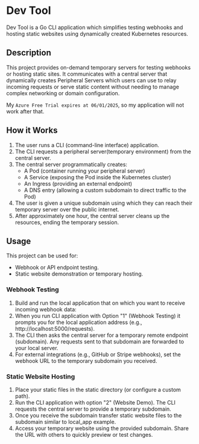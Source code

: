 # Dev Tool
Dev Tool is a Go CLI application which simplifies testing webhooks and hosting static websites using dynamically created Kubernetes resources.
## Description
This project provides on-demand temporary servers for testing webhooks or hosting static sites. It communicates with a central server that dynamically creates Peripheral Servers which users can use to relay incoming requests or serve static content without needing to manage complex networking or domain configuration.

My ```Azure Free Trial expires at 06/01/2025```, so my application will not work after that.

## How it Works
1. The user runs a CLI (command-line interface) application.
2. The CLI requests a peripheral server(temporary environment) from the central server.
3. The central server programmatically creates:
   - A Pod (container running your peripheral server)
   - A Service (exposing the Pod inside the Kubernetes cluster)
   - An Ingress (providing an external endpoint)
   - A DNS entry (allowing a custom subdomain to direct traffic to the Pod)
4. The user is given a unique subdomain using which they can reach their temporary server over the public internet.
5. After approximately one hour, the central server cleans up the resources, ending the temporary session.

## Usage
This project can be used for:

- Webhook or API endpoint testing.
- Static website demonstration or temporary hosting.

### Webhook Testing
1. Build and run the local application that on which you want to receive incoming webhook data:
2. When you run CLI application with  Option "1" (Webhook Testing) it prompts you for the local application address (e.g., http://localhost:5000/requests).
3. The CLI then asks the central server for a temporary remote endpoint (subdomain). Any requests sent to that subdomain are forwarded to your local server.
4. For external integrations (e.g., GitHub or Stripe webhooks), set the webhook URL to the temporary subdomain you received.

### Static Website Hosting
1. Place your static files in the static directory (or configure a custom path).
2. Run the CLI application with option "2" (Website Demo). The CLI requests the central server to provide a temporary subdomain.
3. Once you receive the subdomain transfer static website files to the subdomain similar to local_app example.
4. Access your temporary website using the provided subdomain. Share the URL with others to quickly preview or test changes.
